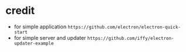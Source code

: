 # credit
- for simple application `https://github.com/electron/electron-quick-start`
- for simple server and updater `https://github.com/iffy/electron-updater-example`